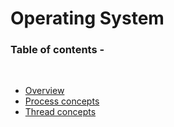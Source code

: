 # Operating System

### Table of contents - 

<br>

+ [Overview](notes/overview.md)
+ [Process concepts](notes/process_concept.md)
+ [Thread concepts](notes/thread_concept.md)
 

<!-- 
[Topic name](notes/topic_file.md) 
-->
